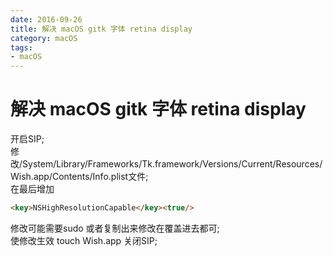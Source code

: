 ```yaml
---
date: 2016-09-26
title: 解决 macOS gitk 字体 retina display
category: macOS
tags:
- macOS
---
```

# 解决 macOS gitk 字体 retina display
开启SIP;  
修改/System/Library/Frameworks/Tk.framework/Versions/Current/Resources/Wish.app/Contents/Info.plist文件;  
在最后增加
```markdown
<key>NSHighResolutionCapable</key><true/>
```
修改可能需要sudo 或者复制出来修改在覆盖进去都可;  
使修改生效 touch Wish.app 关闭SIP;  

